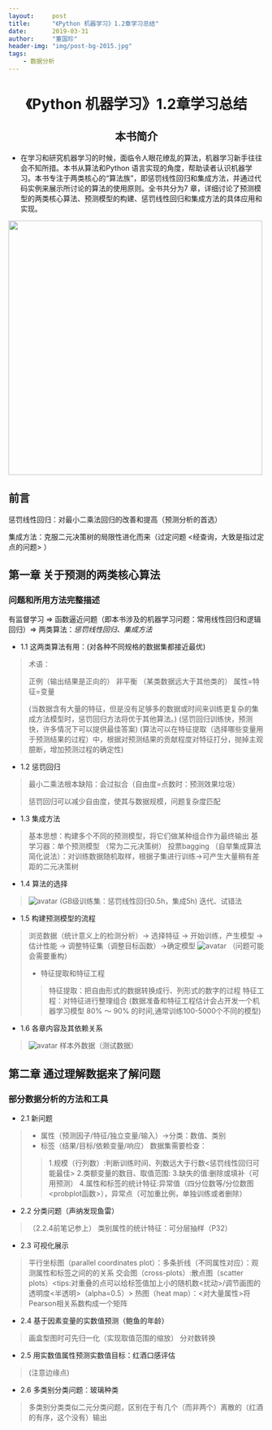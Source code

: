 ```yaml
---
layout:     post
title:      "《Python 机器学习》1.2章学习总结"
date:       2019-03-31
author:     "董国珍"
header-img: "img/post-bg-2015.jpg"
tags:
    - 数据分析
---
```




#  <center>《Python 机器学习》1.2章学习总结<center>  

##  <center>本书简介<center>

* 在学习和研究机器学习的时候，面临令人眼花缭乱的算法，机器学习新手往往会不知所措。本书从算法和Python 语言实现的角度，帮助读者认识机器学习。本书专注于两类核心的“算法族”，即惩罚线性回归和集成方法，并通过代码实例来展示所讨论的算法的使用原则。全书共分为7 章，详细讨论了预测模型的两类核心算法、预测模型的构建、惩罚线性回归和集成方法的具体应用和实现。  
   
   
<img src="/Blog-Share/img/1903/04/Mialia/book.png" width="500" hegiht="900" align=center />  
   
## 前言

惩罚线性回归：对最小二乘法回归的改善和提高（预测分析的首选）  
   
集成方法：克服二元决策树的局限性进化而来（过定问题 <经查询，大致是指过定点的问题> ）

## 第一章 关于预测的两类核心算法
  

### 问题和所用方法完整描述  
  
有监督学习 => 函数逼近问题（即本书涉及的机器学习问题：常用线性回归和逻辑回归）=> 两类算法：*惩罚线性回归、集成方法*   

* 1.1 这两类算法有用：(对各种不同规格的数据集都接近最优) 
  
> 术语：
>
> 正例（输出结果是正向的）
> 非平衡 （某类数据远大于其他类的）
> 属性=特征=变量
>
> (当数据含有大量的特征，但是没有足够多的数据或时间来训练更复杂的集成方法模型时，惩罚回归方法将优于其他算法。)
> (惩罚回归训练快，预测快，许多情况下可以提供最佳答案)
> (算法可以在特征提取（选择哪些变量用于预测结果的过程）中，根据对预测结果的贡献程度对特征打分，抛掉主观臆断，增加预测过程的确定性)

* 1.2 惩罚回归

> 最小二乘法根本缺陷：会过拟合（自由度=点数时：预测效果垃圾）
>
> 惩罚回归可以减少自由度，使其与数据规模，问题复杂度匹配

* 1.3 集成方法

> 基本思想：构建多个不同的预测模型，将它们做某种组合作为最终输出
> 基学习器：单个预测模型  （常为二元决策树）
> 投票bagging （自举集成算法简化说法）：对训练数据随机取样，根据子集进行训练->可产生大量稍有差距的二元决策树

* 1.4 算法的选择

> ![avatar](/Doris/img/1903/04/Mialia/compare.jpg)
> (GB级训练集：惩罚线性回归0.5h，集成5h)
> 迭代、试错法

* 1.5 构建预测模型的流程

> 浏览数据（统计意义上的检测分析）-> 选择特征 -> 开始训练，产生模型 -> 估计性能 -> 调整特征集（调整目标函数）->确定模型
> ![avatar](/Doris/img/1903/04/Mialia/1.5.png)
> （问题可能会需要重构）
> * 特征提取和特征工程
> > 特征提取：把自由形式的数据转换成行、列形式的数字的过程
> > 特征工程：对特征进行整理组合
> > (数据准备和特征工程估计会占开发一个机器学习模型 80% ～ 90% 的时间,通常训练100-5000个不同的模型)

* 1.6 各章内容及其依赖关系

> ![avatar](/Doris/img/1903/04/Mialia/1.6.png)
>样本外数据（测试数据）


## 第二章 通过理解数据来了解问题

### 部分数据分析的方法和工具

* 2.1 新问题

> * 属性（预测因子/特征/独立变量/输入）->分类：数值、类别
> * 标签（结果/目标/依赖变量/响应）
> 数据集需要检查：
> > 1.规模（行列数）:判断训练时间、列数远大于行数<惩罚线性回归可能最佳>
> > 2.类额变量的数目、取值范围:
> > 3.缺失的值:删除或填补（可用预测）
> > 4.属性和标签的统计特征:异常值（四分位数等/分位数图<probplot函数>），异常点（可加重比例，单独训练或者删除）

* 2.2 分类问题（声纳发现鱼雷）

> （2.2.4前笔记参上）
> 类别属性的统计特征：可分层抽样（P32）

* 2.3 可视化展示

> 平行坐标图（parallel coordinates plot）：多条折线（不同属性对应）：观测属性和标签之间的的关系
> 交会图（cross-plots）:散点图（scatter plots）<tips:对重叠的点可以给标签值加上小的随机数<扰动>/调节画图的透明度<半透明>（alpha=0.5）>
> 热图（heat map）：<对大量属性>将Pearson相关系数构成一个矩阵

* 2.4 基于因素变量的实数值预测（鲍鱼的年龄）

> 画盒型图时可先归一化（实现取值范围的缩放）
> 分对数转换

* 2.5 用实数值属性预测实数值目标：红酒口感评估

> (注意边缘点)

* 2.6 多类别分类问题：玻璃种类

> 多类别分类类似二元分类问题，区别在于有几个（而非两个）离散的（红酒的有序，这个没有）输出
